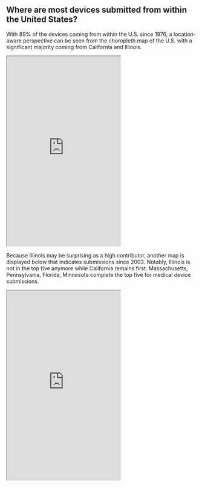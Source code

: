 ## Where are most devices submitted from within the United States?

With 89% of the devices coming from within the U.S. since 1976, a location-aware perspective can be seen from the choropleth map of the U.S. with a significant majority coming from California and Illinois.

<iframe height="500" src="https://plot.ly/~rcdilorenzo/6.embed"></iframe> 

Because Illinois may be surprising as a high contributor, another map is displayed below that indicates submissions since 2003. Notably, Illinois is not in the top five anymore while California remains first. Massachusetts, Pennsylvania, Florida, Minnesota complete the top five for medical device submissions.

<iframe height="500" src="https://plot.ly/~rcdilorenzo/9.embed"></iframe> 
